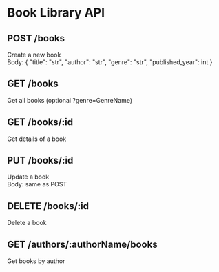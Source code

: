 # Book Library API

## POST /books
Create a new book  
Body: { "title": "str", "author": "str", "genre": "str", "published_year": int }

## GET /books
Get all books (optional ?genre=GenreName)

## GET /books/:id
Get details of a book

## PUT /books/:id
Update a book  
Body: same as POST

## DELETE /books/:id
Delete a book

## GET /authors/:authorName/books
Get books by author
